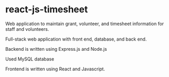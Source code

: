 # react-js-timesheet

Web application to maintain grant, volunteer, and timesheet information for staff and volunteers.

Full-stack web application with front end, database, and back end.

Backend is written using Express.js and Node.js

Used MySQL database

Frontend is written using React and Javascript.


